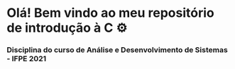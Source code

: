 # Olá! Bem vindo ao meu repositório de introdução à C :gear:

### Disciplina do curso de Análise e Desenvolvimento de Sistemas - IFPE 2021

